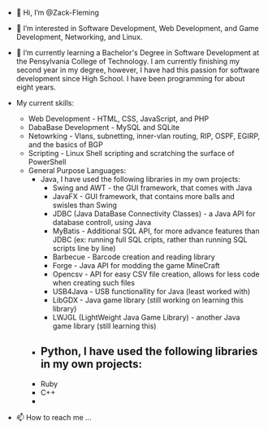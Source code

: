 - 👋 Hi, I’m @Zack-Fleming

- 👀 I’m interested in Software Development, Web Development, and Game Development, Networking, and Linux.

- 🌱 I’m currently learning a Bachelor's Degree in Software Development at the Pensylvania College of Technology. 
     I am currently finishing my second year in my degree, however, I have had this passion for software development
     since High School. I have been programming for about eight years. 

- My current skills:
  - Web Development - HTML, CSS, JavaScript, and PHP
  - DabaBase Development - MySQL and SQLite
  - Netowrking - Vlans, subnetting, inner-vlan routing, RIP, OSPF, EGIRP, and the basics of BGP
  - Scripting - Linux Shell scripting and scratching the surface of PowerShell
  - General Purpose Languages:
      - Java, I have used the following libraries in my own projects:
          - Swing and AWT - the GUI framework, that comes with Java
          - JavaFX - GUI framework, that contains more balls and swisles than Swing
          - JDBC (Java DataBase Connectivity Classes) - a Java API for database controll, using Java
          - MyBatis - Additional SQL API, for more advance features than JDBC (ex: running full SQL cripts, rather than running SQL scripts line by line)
          - Barbecue - Barcode creation and reading library
          - Forge - Java API for modding the game MineCraft
          - Opencsv - API for easy CSV file creation, allows for less code when creating such files
          - USB4Java - USB functionallity for Java (least worked with)
          - LibGDX - Java game library (still working on learning this library)
          - LWJGL (LightWeight Java Game Library) - another Java game library (still learning this)
      - Python, I have used the following libraries in my own projects:
          - 
      - Ruby
      - C++
      - 
     
- 📫 How to reach me ...

<!---
Zack-Fleming/Zack-Fleming is a ✨ special ✨ repository because its `README.md` (this file) appears on your GitHub profile.
You can click the Preview link to take a look at your changes.
--->

